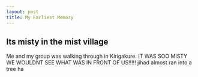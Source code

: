 ```yaml
---
layout: post
title: My Earliest Memory
---
```


## Its misty in the mist village
Me and my group was walking through in Kirigakure. IT WAS SOO MISTY WE WOULDNT SEE WHAT WAS IN FRONT OF US!!!!! jihad almost ran into a tree ha
